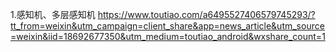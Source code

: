 1.感知机、多层感知机
https://www.toutiao.com/a6495527406579745293/?tt_from=weixin&utm_campaign=client_share&app=news_article&utm_source=weixin&iid=18692677350&utm_medium=toutiao_android&wxshare_count=1